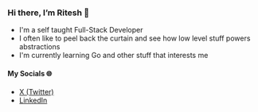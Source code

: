 ### Hi there, I’m Ritesh 👋 
 
- I'm a self taught Full-Stack Developer
- I often like to peel back the curtain and see how low level stuff powers abstractions
- I'm currently learning Go and other stuff that interests me

#### My Socials 🌐
- [X (Twitter)](https://x.com/riteshgsh)
- [LinkedIn](https://linkedin.com/in/riteshgsh)
<!--
### 🌐 Socials: 
[![Twitter](https://img.shields.io/badge/Twitter-%231DA1F2.svg?logo=Twitter&logoColor=white)](https://twitter.com/riteshgsh)
[![LinkedIn](https://img.shields.io/badge/LinkedIn-%230077B5.svg?logo=linkedin&logoColor=white)](https://linkedin.com/in/riteshgsh)

### 💻 Tech Stack:
![techstack](https://skillicons.dev/icons?i=js,ts,java,c,go,bash,sass,css,html,vscode,idea,nodejs,expressjs,vuejs,react,nuxtjs,tailwind,mongodb,redis,docker,vercel,netlify,render,jwt,socketio)

### 📊 GitHub Stats: 
<table style="border: none;" align="center">
  <tr>
    <td align="center">
      <img 
        src="https://github-readme-stats.vercel.app/api?username=ghoshRitesh12&include_all_commits=true&count_private=true&show_icons=true&line_height=20&theme=dracula"
      />
    </td>
    <td align="center">
      <img 
        src="https://github-readme-stats.vercel.app/api/top-langs?username=ghoshRitesh12&show_icons=true&locale=en&layout=compact&theme=dracula" 
      />
    </td>
  </tr>
</table>
<div align="center">
  <img 
    align="center" 
    src="http://github-readme-streak-stats.herokuapp.com?user=ghoshRitesh12&theme=dracula"
  />
</p>
  
<br/>
-->
